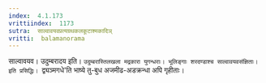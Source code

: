 ```yaml
---
index:  4.1.173
vrittiindex:  1173
sutra:  साल्वावयवप्रत्यग्रथकलकूटाश्मकादिञ्
vritti:  balamanorama 
---
```


साल्वावयव। उदुम्बरादय इति। `उदुम्बरास्तिलखला मद्रकारा युगन्धराः। भूलिङ्गाः शरदण्डाश्च साल्वावयवसंज्ञिताः। इति प्रसिद्धिः। `द्व्यञ्मगधे'ति भाष्ये तु-बुध अजमीढ-अडक्रन्धा अपि गृहीताः। 

